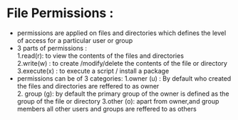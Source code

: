 # File Permissions :
- permissions are applied on files and directories which defines the level of access for a particular user or group
- 3 parts of permissions :  
  1.read(r): to view the contents of the files and directories  
  2.write(w) : to create /modify/delete the contents of the file or directory  
  3.execute(x) : to execute  a script / install a package  
- permissions can be of 3 categories:
  1.owner (u) : By default who created the files and directories are reffered to as owner  
  2. group (g): by default the primary group of the owner is defined as the group of the file or directory
  3.other (o): apart from owner,and group members all other users and groups are reffered to as others
  
  
